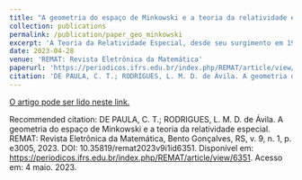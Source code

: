 ```yaml
---
title: "A geometria do espaço de Minkowski e a teoria da relatividade especial"
collection: publications
permalink: /publication/paper_geo_minkowski
excerpt: 'A Teoria da Relatividade Especial, desde seu surgimento em 1905 com o famoso artigo "On the Electrodynamics of Moving Bodies" de Albert Einstein, tem revolucionado a maneira como o mundo é visto. Neste artigo, estudamos conceitos da geometria do espaço de Minkowski e de como a sua estrutura está relacionada com esta teoria. Exibimos alguns dos principais resultados e mostramos as implicações e as consequências físicas dos enunciados matemáticos relativos aos fenômenos relativísticos. Discorremos também acerca do famoso Paradoxo dos Gêmeos, que evidencia a dilatação temporal, uma das consequências da Teoria da Relatividade Especial.'
date: 2023-04-28
venue: 'REMAT: Revista Eletrônica da Matemática'
paperurl: 'https://periodicos.ifrs.edu.br/index.php/REMAT/article/view/6351'
citation: 'DE PAULA, C. T.; RODRIGUES, L. M. D. de Ávila. A geometria do espaço de Minkowski e a teoria da relatividade especial. <i>REMAT: Revista Eletrônica da Matemática</i>, Bento Gonçalves, RS, v. 9, n. 1, p. e3005, 2023. DOI: 10.35819/remat2023v9i1id6351. Disponível em: https://periodicos.ifrs.edu.br/index.php/REMAT/article/view/6351. Acesso em: 4 maio. 2023.'
---
```


[O artigo pode ser lido neste link.](https://periodicos.ifrs.edu.br/index.php/REMAT/article/view/6351)

Recommended citation: DE PAULA, C. T.; RODRIGUES, L. M. D. de Ávila. A geometria do espaço de Minkowski e a teoria da relatividade especial. REMAT: Revista Eletrônica da Matemática, Bento Gonçalves, RS, v. 9, n. 1, p. e3005, 2023. DOI: 10.35819/remat2023v9i1id6351. Disponível em: https://periodicos.ifrs.edu.br/index.php/REMAT/article/view/6351. Acesso em: 4 maio. 2023.
